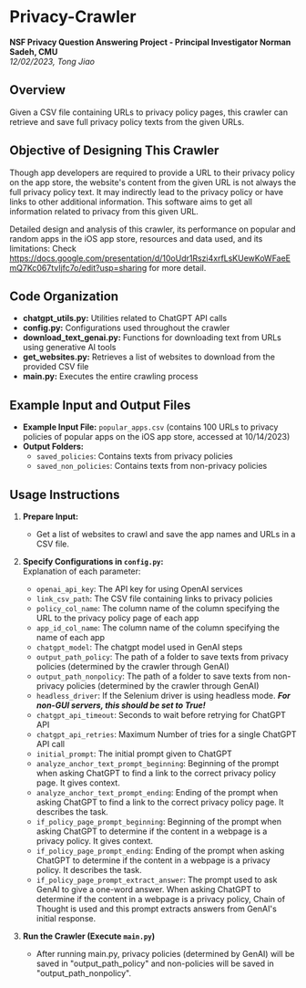 # Privacy-Crawler

**NSF Privacy Question Answering Project - Principal Investigator Norman Sadeh, CMU**  
*12/02/2023, Tong Jiao*

## Overview
Given a CSV file containing URLs to privacy policy pages, this crawler can retrieve and save full privacy policy texts from the given URLs.

## Objective of Designing This Crawler
Though app developers are required to provide a URL to their privacy policy on the app store, the website's content from the given URL is not always the full privacy policy text. It may indirectly lead to the privacy policy or have links to other additional information. This software aims to get all information related to privacy from this given URL.  

Detailed design and analysis of this crawler, its performance on popular and random apps in the iOS app store, resources and data used, and its limitations: Check https://docs.google.com/presentation/d/10oUdr1Rszi4xrfLsKUewKoWFaeEmQ7Kc067tvIjfc7o/edit?usp=sharing for more detail.

## Code Organization
- **chatgpt_utils.py:** Utilities related to ChatGPT API calls
- **config.py:** Configurations used throughout the crawler
- **download_text_genai.py:** Functions for downloading text from URLs using generative AI tools
- **get_websites.py:** Retrieves a list of websites to download from the provided CSV file
- **main.py:** Executes the entire crawling process

## Example Input and Output Files
- **Example Input File:** `popular_apps.csv` (contains 100 URLs to privacy policies of popular apps on the iOS app store, accessed at 10/14/2023)
- **Output Folders:**
  - `saved_policies`: Contains texts from privacy policies
  - `saved_non_policies`: Contains texts from non-privacy policies

## Usage Instructions
1. **Prepare Input:**
   - Get a list of websites to crawl and save the app names and URLs in a CSV file.
2. **Specify Configurations in `config.py`:**  
  Explanation of each parameter:
      - `openai_api_key`: The API key for using OpenAI services
      - `link_csv_path`: The CSV file containing links to privacy policies
      - `policy_col_name`: The column name of the column specifying the URL to the privacy policy page of each app
      - `app_id_col_name`: The column name of the column specifying the name of each app
      - `chatgpt_model`: The chatgpt model used in GenAI steps
      - `output_path_policy`: The path of a folder to save texts from privacy policies (determined by the crawler through GenAI)
      - `output_path_nonpolicy`: The path of a folder to save texts from non-privacy policies (determined by the crawler through GenAI)
      - `headless_driver`: If the Selenium driver is using headless mode. _**For non-GUI servers, this should be set to True!**_
      - `chatgpt_api_timeout`: Seconds to wait before retrying for ChatGPT API
      - `chatgpt_api_retries`: Maximum Number of tries for a single ChatGPT API call
      - `initial_prompt`: The initial prompt given to ChatGPT
      - `analyze_anchor_text_prompt_beginning`: Beginning of the prompt when asking ChatGPT to find a link to the correct privacy policy page. It gives context.
      - `analyze_anchor_text_prompt_ending`: Ending of the prompt when asking ChatGPT to find a link to the correct privacy policy page. It describes the task.
      - `if_policy_page_prompt_beginning`: Beginning of the prompt when asking ChatGPT to determine if the content in a webpage is a privacy policy. It gives context.
      - `if_policy_page_prompt_ending`: Ending of the prompt when asking ChatGPT to determine if the content in a webpage is a privacy policy. It describes the task.
      - `if_policy_page_prompt_extract_answer`: The prompt used to ask GenAI to give a one-word answer. When asking ChatGPT to determine if the content in a webpage is a privacy policy, Chain of Thought is used and this prompt extracts answers from GenAI's initial response.
  
3. **Run the Crawler (Execute `main.py`)**
   - After running main.py, privacy policies (determined by GenAI) will be saved in "output_path_policy" and non-policies will be saved in "output_path_nonpolicy".
